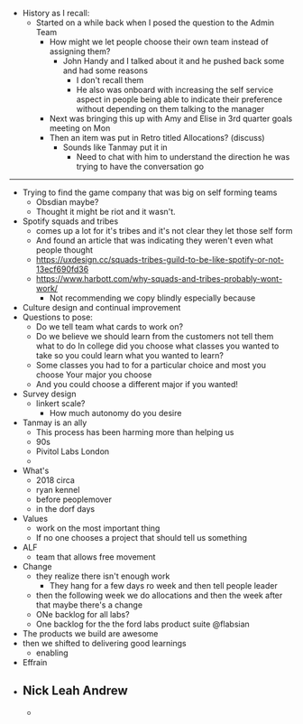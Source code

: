 - History as I recall:
	- Started on a while back when I posed the question to the Admin Team
		- How might we let people choose their own team instead of assigning them?
			- John Handy and I talked about it and he pushed back some and had some reasons
				- I don't recall them
				- He also was onboard with increasing the self service aspect in people being able to indicate their preference without depending on them talking to the manager
		- Next was bringing this up with Amy and Elise in 3rd quarter goals meeting on Mon
		- Then an item was put in Retro titled Allocations? (discuss)
			- Sounds like Tanmay put it in
				- Need to chat with him to understand the direction he was trying to have the conversation go
- ---
- Trying to find the game company that was big on self forming teams
	- Obsdian maybe?
	- Thought it might be riot and it wasn't.
- Spotify squads and tribes
	- comes up a lot for it's tribes and it's not clear they let those self form
	- And found an article that was indicating they weren't even what people thought
	- https://uxdesign.cc/squads-tribes-guild-to-be-like-spotify-or-not-13ecf690fd36
	- https://www.harbott.com/why-squads-and-tribes-probably-wont-work/
		- Not recommending we copy blindly especially because
- Culture design and continual improvement
- Questions to pose:
	- Do we tell team what cards to work on?
	- Do we believe we should learn from the customers not tell them what to do
	  In college did you choose what classes you wanted to take so you could learn what you wanted to learn?
	- Some classes you had to for a particular choice and most you choose
	  Your major you choose
	- And you could choose a different major if you wanted!
- Survey design
	- linkert scale?
		- How much autonomy do you desire
- Tanmay is an ally
	- This process has been harming more than helping us
	- 90s
	- Pivitol Labs London
	-
- What's
	- 2018 circa
	- ryan kennel
	- before peoplemover
	- in the dorf days
- Values
	- work on the most important thing
	- If no one chooses a project that should tell us something
- ALF
	- team that allows free movement
- Change
	- they realize there isn't enough work
		- They hang for a few days ro week and then tell people leader
	- then the following week we do allocations and then the week after that maybe there's a change
	- ONe backlog for all labs?
	- One backlog for the the ford labs product suite @flabsian
- The products we build are awesome
- then we shifted to delivering good learnings
	- enabling
- Effrain
- Nick Leah Andrew
	-
	-